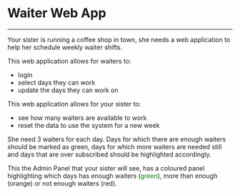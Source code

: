 <h1>Waiter Web App</h1>
<hr/>

<p>Your sister is running a coffee shop in town, she needs a web application to help her schedule weekly waiter shifts.</p>

<p>This web application allows for waiters to:</p>

<ul>
	<li>login</li>
	<li>select days they can work</li>
	<li>update the days they can work on</li>
</ul>

<p>This web application allows for your sister to:</p>
<ul>
	<li>see how many waiters are available to work</li>
	<li>reset the data to use the system for a new week</li>
</ul>

<p>She need 3 waiters for each day. Days for which there are enough waiters should be marked as green, days for which more waiters are needed still and days that are over subscribed should be highlighted accordingly.</p>

<p>This the Admin Panel that your sister will see, has a coloured panel highlighting which days has enough waiters (<span style="color:green">green</span>), more than enough (<span style="color:'orange'">orange</span>) or not enough waiters (<span style="color:'maroon'">red</span>).
</p>
